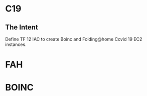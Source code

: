 # C19

## The Intent

Define TF 12 IAC to create Boinc and Folding@home Covid 19 EC2 instances.

# FAH

# BOINC

